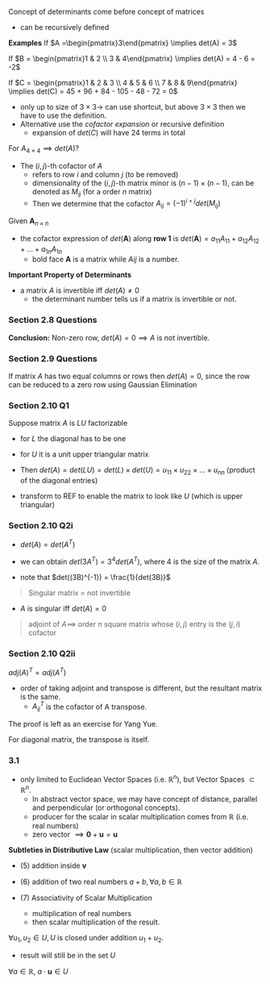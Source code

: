 Concept of determinants come before concept of matrices
- can be recursively defined

**Examples**
If $A =\begin{pmatrix}3\end{pmatrix} \implies det(A) = 3$

If $B = \begin{pmatrix}1 & 2 \\ 3 & 4\end{pmatrix} \implies det(A) = 4 - 6 = -2$

If $C = \begin{pmatrix}1 & 2 & 3 \\ 4 & 5 & 6 \\ 7 & 8 & 9\end{pmatrix} \implies det(C) = 45 + 96 + 84 - 105 - 48 - 72 = 0$

- only up to size of $3 \times 3 \to$ can use shortcut, but above $3 \times 3$ then we have to use the definition.
- Alternative use the *cofactor expansion* or recursive definition
	- expansion of $det(C)$ will have $24$ terms in total

For $A_{4 \times 4} \implies det(A)?$
- The $(i,j)$-th cofactor of $A$
	- refers to row $i$ and column $j$ (to be removed)
	- dimensionality of the $(i,j)$-th matrix minor is $(n-1) \times (n-1)$, can be denoted as $M_{ij}$ (for a order $n$ matrix)
	- Then we determine that the cofactor $A_{ij} = (-1)^{i + j} det(M_{ij})$

Given $\textbf{A}_{n \times n}$
- the cofactor expression of $det(\textbf{A})$ along **row 1** is $det(\textbf{A}) = a_{11}A_{11} + a_{12}A_{12} + \ldots + a_{1n}A_{1n}$
	- bold face $\textbf{A}$ is a matrix while $A{ij}$ is a number.

**Important Property of Determinants**
- a matrix $A$ is invertible iff $det(A) \neq 0$
	- the determinant number tells us if a matrix is invertible or not.

### Section 2.8 Questions
**Conclusion:** Non-zero row, $det(A) = 0 \implies A$ is not invertible.

### Section 2.9 Questions
If matrix $A$ has two equal columns or rows then $det(A) = 0$, since the row can be reduced to a zero row using Gaussian Elimination

### Section 2.10 Q1
Suppose matrix $A$ is $LU$ factorizable
- for $L$ the diagonal has to be one
- for $U$ it is a unit upper triangular matrix
- Then $det(A) = det(LU) = det(L) \times det(U) = u_{11} \times u_{22} \times \ldots \times u_{nn}$ (product of the diagonal entries)

- transform to REF to enable the matrix to look like $U$ (which is upper triangular)

### Section 2.10 Q2i
- $det(A) = det(A^T)$
- we can obtain $det(3A^T) = 3^4det(A^T)$, where $4$ is the size of the matrix $A$.

- note that $det((3B)^{-1}) = \frac{1}{det(3B)}$

> Singular matrix $=$ not invertible
- $A$ is singular iff $det(A) = 0$

> adjoint of $A \implies$ order $n$ square matrix whose $(i, j)$ entry is the $(j, i)$ cofactor

### Section 2.10 Q2ii
$adj(A)^T = adj(A^T)$
- order of taking adjoint and transpose is different, but the resultant matrix is the same.
	- $A_{ij}^T$ is the cofactor of A transpose.

The proof is left as an exercise for Yang Yue.

For diagonal matrix, the transpose is itself.

### 3.1
- only limited to Euclidean Vector Spaces (i.e. $\mathbb{R}^n$), but Vector Spaces $\subset \mathbb{R}^n$.
	- In abstract vector space, we may have concept of distance, parallel and perpendicular (or orthogonal concepts).
	- producer for the scalar in scalar multiplication comes from $\mathbb{R}$ (i.e. real numbers)
	- zero vector $\implies \textbf{0} + \textbf{u} = \textbf{u}$

**Subtleties in Distributive Law** (scalar multiplication, then vector addition)
- (5) addition inside $\textbf{v}$
- (6) addition of two real numbers $a + b, \forall a, b \in \mathbb{R}$

- (7) Associativity of Scalar Multiplication
	- multiplication of real numbers
	- then scalar multiplication of the result.

$\forall u_1, u_2 \in U, U$ is closed under addition $u_1 + u_2$.
- result will still be in the set $U$

$\forall a \in \mathbb{R}, \:a \cdot \textbf{u} \in U$